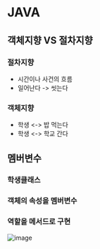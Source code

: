 # JAVA

## 객체지향 VS 절차지향
### 절차지향 
- 시간이나 사건의 흐름
- 일어난다 -> 씻는다

### 객체지향
- 학생 <-> 밥 먹는다
- 학생 <-> 학교 간다


## 멤버변수
### 학생클래스 

### 객체의 속성을 멤버변수
### 역할을 메서드로 구현

![image](https://user-images.githubusercontent.com/82345970/182526037-5b2f463c-23e5-4846-a44c-f09c5ac045cd.png)

